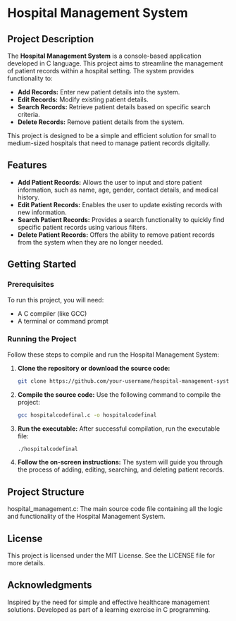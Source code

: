 # Hospital Management System

## Project Description

The **Hospital Management System** is a console-based application developed in C language. This project aims to streamline the management of patient records within a hospital setting. The system provides functionality to:

- **Add Records:** Enter new patient details into the system.
- **Edit Records:** Modify existing patient details.
- **Search Records:** Retrieve patient details based on specific search criteria.
- **Delete Records:** Remove patient details from the system.

This project is designed to be a simple and efficient solution for small to medium-sized hospitals that need to manage patient records digitally.

## Features

- **Add Patient Records:** Allows the user to input and store patient information, such as name, age, gender, contact details, and medical history.
- **Edit Patient Records:** Enables the user to update existing records with new information.
- **Search Patient Records:** Provides a search functionality to quickly find specific patient records using various filters.
- **Delete Patient Records:** Offers the ability to remove patient records from the system when they are no longer needed.

## Getting Started

### Prerequisites

To run this project, you will need:

- A C compiler (like GCC)
- A terminal or command prompt

### Running the Project

Follow these steps to compile and run the Hospital Management System:

1. **Clone the repository or download the source code:**
   ```bash
   git clone https://github.com/your-username/hospital-management-system.git

2. **Compile the source code:**
   Use the following command to compile the project:
   ```bash
   gcc hospitalcodefinal.c -o hospitalcodefinal
3. **Run the executable:**
   After successful compilation, run the executable file:
    ```bash
    ./hospitalcodefinal

4. **Follow the on-screen instructions:**
   The system will guide you through the process of adding, editing, searching, and deleting patient records.

## Project Structure

hospital_management.c: The main source code file containing all the logic and functionality of the Hospital Management System.

## License

This project is licensed under the MIT License. See the LICENSE file for more details.

## Acknowledgments

Inspired by the need for simple and effective healthcare management solutions.
Developed as part of a learning exercise in C programming.

